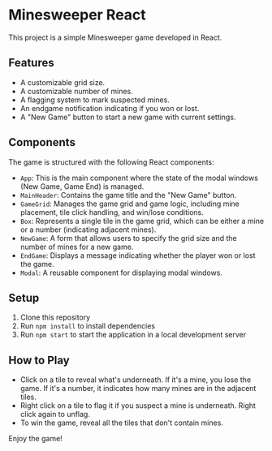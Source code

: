 # Minesweeper React

This project is a simple Minesweeper game developed in React.

## Features

- A customizable grid size.
- A customizable number of mines.
- A flagging system to mark suspected mines.
- An endgame notification indicating if you won or lost.
- A "New Game" button to start a new game with current settings.

## Components

The game is structured with the following React components:

- `App`: This is the main component where the state of the modal windows (New Game, Game End) is managed.
- `MainHeader`: Contains the game title and the "New Game" button.
- `GameGrid`: Manages the game grid and game logic, including mine placement, tile click handling, and win/lose conditions.
- `Box`: Represents a single tile in the game grid, which can be either a mine or a number (indicating adjacent mines).
- `NewGame`: A form that allows users to specify the grid size and the number of mines for a new game.
- `EndGame`: Displays a message indicating whether the player won or lost the game.
- `Modal`: A reusable component for displaying modal windows.

## Setup

1. Clone this repository
2. Run `npm install` to install dependencies
3. Run `npm start` to start the application in a local development server

## How to Play

- Click on a tile to reveal what's underneath. If it's a mine, you lose the game. If it's a number, it indicates how many mines are in the adjacent tiles.
- Right click on a tile to flag it if you suspect a mine is underneath. Right click again to unflag.
- To win the game, reveal all the tiles that don't contain mines. 

Enjoy the game!
